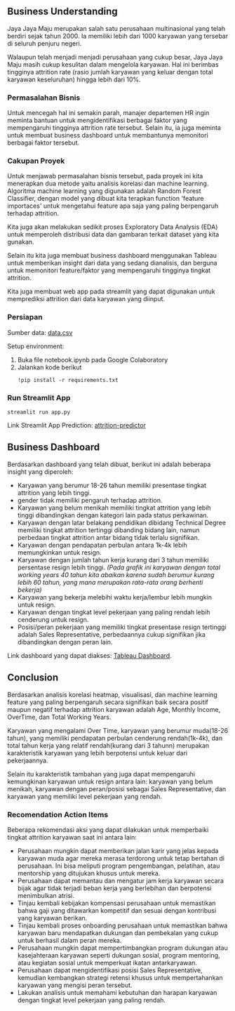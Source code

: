 ## Business Understanding

Jaya Jaya Maju merupakan salah satu perusahaan multinasional yang telah berdiri sejak tahun 2000. Ia memiliki lebih dari 1000 karyawan yang tersebar di seluruh penjuru negeri. 

Walaupun telah menjadi menjadi perusahaan yang cukup besar, Jaya Jaya Maju masih cukup kesulitan dalam mengelola karyawan. Hal ini berimbas tingginya attrition rate (rasio jumlah karyawan yang keluar dengan total karyawan keseluruhan) hingga lebih dari 10%.

### Permasalahan Bisnis

Untuk mencegah hal ini semakin parah, manajer departemen HR ingin meminta bantuan untuk mengidentifikasi berbagai faktor yang mempengaruhi tingginya attrition rate tersebut. Selain itu, ia juga meminta untuk membuat business dashboard untuk membantunya memonitori berbagai faktor tersebut.

### Cakupan Proyek

Untuk menjawab permasalahan bisnis tersebut, pada proyek ini kita menerapkan dua metode yaitu analisis korelasi dan machine learning. Algoritma machine learning yang digunakan adalah Random Forest Classifier, dengan model yang dibuat kita terapkan function 'feature importaces' untuk mengetahui feature apa saja yang paling berpengaruh terhadap attrition.

Kita juga akan melakukan sedikit proses Exploratory Data Analysis (EDA) untuk memperoleh distribusi data dan gambaran terkait dataset yang kita gunakan.

Selain itu kita juga membuat business dashboard menggunakan Tableau untuk memberikan insight dari data yang sedang dianalisis, dan berguna untuk memonitori feature/faktor yang mempengaruhi tingginya tingkat attrition.

Kita juga membuat web app pada streamlit yang dapat digunakan untuk memprediksi attrition dari data karyawan yang diinput.

### Persiapan

Sumber data: [data.csv](https://raw.githubusercontent.com/dicodingacademy/dicoding_dataset/main/employee/employee_data.csv)

Setup environment:
1. Buka file notebook.ipynb pada Google Colaboratory
2. Jalankan kode berikut
   ```
   !pip install -r requirements.txt
   ```

### Run Streamlit App

```
streamlit run app.py
```
Link Streamlit App Prediction: [attrition-predictor](https://attrition-predictor.streamlit.app/)

## Business Dashboard

Berdasarkan dashboard yang telah dibuat, berikut ini adalah beberapa insight yang diperoleh:
- Karyawan yang berumur 18-26 tahun memiliki presentase tingkat attrition yang lebih tinggi.
- gender tidak memiliki pengaruh terhadap attrition.
- Karyawan yang belum menikah memiliki tingkat attrition yang lebih tinggi dibandingkan dengan kategori lain pada status perkawinan.
- Karyawan dengan latar belakang pendidikan dibidang Technical Degree memiliki tingkat attrition tertinggi dibanding bidang lain, namun perbedaan tingkat attrition antar bidang tidak terlalu signifikan.
- Karyawan dengan pendapatan perbulan antara 1k-4k lebih memungkinkan untuk resign.
- Karyawan dengan jumlah tahun kerja kurang dari 3 tahun memiliki persentase resign lebih tinggi. *(Pada grafik ini karyawan dengan total working years 40 tahun kita abaikan karena sudah berumur kurang lebih 60 tahun, yang mana merupakan rata-rata orang berhenti bekerja)*
- Karyawan yang bekerja melebihi waktu kerja/lembur lebih mungkin untuk resign.
- Karyawan dengan tingkat level pekerjaan yang paling rendah lebih cenderung untuk resign.
- Posisi/peran pekerjaan yang memiliki tingkat presentase resign tertinggi adalah Sales Representative, perbedaannya cukup signifikan jika dibandingkan dengan peran lain.

Link dashboard yang dapat diakses: [Tableau Dashboard](https://public.tableau.com/views/HRAttritionDashboard_17148452730550/Dashboard1?:language=en-US&:sid=&:display_count=n&:origin=viz_share_link).

## Conclusion

Berdasarkan analisis korelasi heatmap, visualisasi, dan machine learning feature yang paling berpengaruh secara signifikan baik secara positif maupun negatif terhadap attrition karyawan adalah Age, Monthly Income, OverTime, dan Total Working Years.

Karyawan yang mengalami Over Time, karyawan yang berumur muda(18-26 tahun), yang memiliki pendapatan perbulan cenderung rendah(1k-4k), dan total tahun kerja yang relatif rendah(kurang dari 3 tahunn) merupakan karakteristik karyawan yang lebih berpotensi untuk keluar dari pekerjaannya.

Selain itu karakteristik tambahan yang juga dapat mempengaruhi kemungkinan karyawan untuk resign antara lain: karyawan yang belum menikah, karyawan dengan peran/posisi sebagai Sales Representative, dan karyawan yang memiliki level pekerjaan yang rendah.

### Recomendation Action Items

Beberapa rekomendasi aksi yang dapat dilakukan untuk memperbaiki tingkat attrition karyawan saat ini antara lain:  
- Perusahaan mungkin dapat memberikan jalan karir yang jelas kepada karyawan muda agar mereka merasa terdorong untuk tetap bertahan di perusahaan. Ini bisa meliputi program pengembangan, pelatihan, atau mentorship yang ditujukan khusus untuk mereka.
- Perusahaan dapat memantau dan mengatur jam kerja karyawan secara bijak agar tidak terjadi beban kerja yang berlebihan dan berpotensi menimbulkan atrisi.
- Tinjau kembali kebijakan kompensasi perusahaan untuk memastikan bahwa gaji yang ditawarkan kompetitif dan sesuai dengan kontribusi yang karyawan berikan.
- Tinjau kembali proses onboarding perusahaan untuk memastikan bahwa karyawan baru mendapatkan dukungan dan pembekalan yang cukup untuk berhasil dalam peran mereka.
- Perusahaan mungkin dapat mempertimbangkan program dukungan atau kasejahteraan karyawan seperti dukungan sosial, program mentoring, atau kegiatan sosial untuk memperkuat ikatan antarkaryawan.
- Perusahaan dapat mengidentifikasi posisi Sales Representative, kemudian kembangkan strategi retensi khusus untuk mempertahankan karyawan yang mengisi peran tersebut.
- Lakukan analisis untuk memahami kebutuhan dan harapan karyawan dengan tingkat level pekerjaan yang paling rendah.
